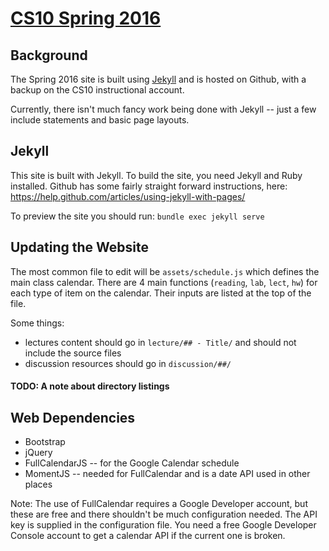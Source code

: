 # [CS10 Spring 2016][site]

[site]: http://cs10.org/sp16

## Background
The Spring 2016 site is built using [Jekyll](jekyllrb.com) and is hosted on Github, with a backup on the CS10 instructional account.

Currently, there isn't much fancy work being done with Jekyll -- just a few include statements and basic page layouts.

## Jekyll
This site is built with Jekyll. To build the site, you need Jekyll and Ruby installed. Github has some fairly straight forward instructions, here:
https://help.github.com/articles/using-jekyll-with-pages/

To preview the site you should run:
`bundle exec jekyll serve`

## Updating the Website

The most common file to edit will be `assets/schedule.js` which defines the main class calendar. There are 4 main functions (`reading`, `lab`, `lect`, `hw`) for each type of item on the calendar. Their inputs are listed at the top of the file.

Some things:
* lectures content should go in `lecture/## - Title/` and should not include the source files
* discussion resources should go in `discussion/##/`

#### TODO: A note about directory listings


## Web Dependencies

* Bootstrap
* jQuery
* FullCalendarJS -- for the Google Calendar schedule
* MomentJS -- needed for FullCalendar and is a date API used in other places

Note: The use of FullCalendar requires a Google Developer account, but these are free and there shouldn't be much configuration needed. The API key is supplied in the configuration file. You need a free Google Developer Console account to get a calendar API if the current one is broken.
